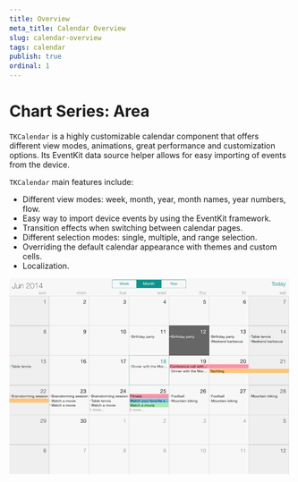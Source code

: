 ```yaml
---
title: Overview
meta_title: Calendar Overview
slug: calendar-overview
tags: calendar
publish: true
ordinal: 1
---
```


# Chart Series: Area

<code>TKCalendar</code> is a highly customizable calendar component that offers different view modes, animations, great performance and customization options. Its EventKit data source helper allows for easy importing of events from the device.

<code>TKCalendar</code> main features include:

- Different view modes: week, month, year, month names, year numbers, flow.
- Easy way to import device events by using the EventKit framework.
- Transition effects when switching between calendar pages.
- Different selection modes: single, multiple, and range selection.
- Overriding the default calendar appearance with themes and custom cells.
- Localization.

<img src="../images/calendar-overview001.png"/>